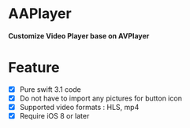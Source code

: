 # AAPlayer

#### Customize Video Player base on AVPlayer 


# Feature

- [x] Pure swift 3.1 code
- [x] Do not have to import any pictures for button icon
- [x] Supported video formats : HLS, mp4
- [x] Require iOS 8 or later

